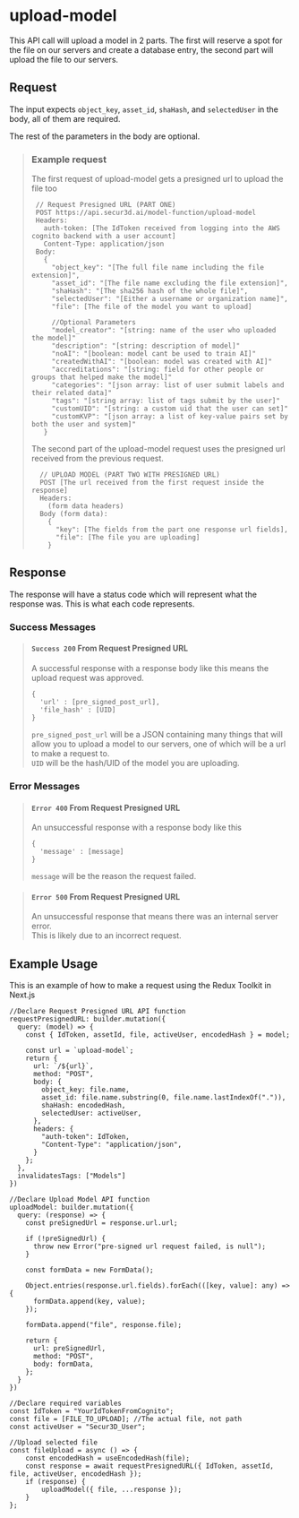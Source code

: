 # upload-model

This API call will upload a model in 2 parts. The first will reserve a spot for the file on our servers and create a database entry, the second part will upload the file to our servers.

## Request

The input expects `object_key`, `asset_id`, `shaHash`, and `selectedUser` in the body, all of them are required.  

The rest of the parameters in the body are optional.  

> ### Example request
>   The first request of upload-model gets a presigned url to upload the file too
>
>    ```{r, tidy=FALSE, eval=FALSE, highlight=FALSE }
>     // Request Presigned URL (PART ONE)
>     POST https://api.secur3d.ai/model-function/upload-model
>     Headers:
>       auth-token: [The IdToken received from logging into the AWS cognito backend with a user account]
>       Content-Type: application/json
>     Body:
>       {
>         "object_key": "[The full file name including the file extension]",
>         "asset_id": "[The file name excluding the file extension]",
>         "shaHash": "[The sha256 hash of the whole file]",
>         "selectedUser": "[Either a username or organization name]",
>         "file": [The file of the model you want to upload]
>
>         //Optional Parameters
>         "model_creator": "[string: name of the user who uploaded the model]"
>         "description": "[string: description of model]"
>         "noAI": "[boolean: model cant be used to train AI]"
>         "createdWithAI": "[boolean: model was created with AI]"
>         "accreditations": "[string: field for other people or groups that helped make the model]"
>         "categories": "[json array: list of user submit labels and their related data]"
>         "tags": "[string array: list of tags submit by the user]"
>         "customUID": "[string: a custom uid that the user can set]"
>         "customKVP": "[json array: a list of key-value pairs set by both the user and system]"
>       }
>    ```
>
>   The second part of the upload-model request uses the presigned url received from the previous request.
>   ```
>     // UPLOAD MODEL (PART TWO WITH PRESIGNED URL)
>     POST [The url received from the first request inside the response]
>     Headers:
>       (form data headers)
>     Body (form data):
>       {
>         "key": [The fields from the part one response url fields],
>         "file": [The file you are uploading]
>       }
>   ```


## Response

The response will have a status code which will represent what the response was. This is what each code represents.

### Success Messages

> #### ``Success 200`` From Request Presigned URL
> A successful response with a response body like this means the upload request was approved.
>
>     {
>       'url' : [pre_signed_post_url],
>       'file_hash' : [UID]
>     }
> ``pre_signed_post_url`` will be a JSON containing many things that will allow you to upload a model to our servers, one of which will be a url to make a request to.  
> ``UID`` will be the hash/UID of the model you are uploading.  

### Error Messages

> #### ``Error 400`` From Request Presigned URL
> An unsuccessful response with a response body like this
>
>     {
>       'message' : [message]
>     }
> ``message`` will be the reason the request failed.

> #### ``Error 500`` From Request Presigned URL
> An unsuccessful response that means there was an internal server error.  
> This is likely due to an incorrect request.

## Example Usage

This is an example of how to make a request using the Redux Toolkit in Next.js

    //Declare Request Presigned URL API function
    requestPresignedURL: builder.mutation({
      query: (model) => {
        const { IdToken, assetId, file, activeUser, encodedHash } = model;

        const url = `upload-model`;
        return {
          url: `/${url}`,
          method: "POST",
          body: {
            object_key: file.name,
            asset_id: file.name.substring(0, file.name.lastIndexOf(".")),
            shaHash: encodedHash,
            selectedUser: activeUser,
          },
          headers: {
            "auth-token": IdToken,
            "Content-Type": "application/json",
          }
        };
      },
      invalidatesTags: ["Models"]
    })

    //Declare Upload Model API function
    uploadModel: builder.mutation({
      query: (response) => {
        const preSignedUrl = response.url.url;

        if (!preSignedUrl) {
          throw new Error("pre-signed url request failed, is null");
        }

        const formData = new FormData();

        Object.entries(response.url.fields).forEach(([key, value]: any) => {
          formData.append(key, value);
        });

        formData.append("file", response.file);

        return {
          url: preSignedUrl,
          method: "POST",
          body: formData,
        };
      }
    })

    //Declare required variables
    const IdToken = "YourIdTokenFromCognito";
    const file = [FILE_TO_UPLOAD]; //The actual file, not path
    const activeUser = "Secur3D_User";

    //Upload selected file
    const fileUpload = async () => {
        const encodedHash = useEncodedHash(file);
        const response = await requestPresignedURL({ IdToken, assetId, file, activeUser, encodedHash });
        if (response) {
            uploadModel({ file, ...response });
        }
    };